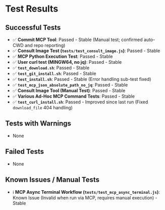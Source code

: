 # Test Results

## Successful Tests
- ✅ **Commit MCP Tool**: Passed - Stable (Manual test; confirmed auto-CWD and repo reporting)
- ✅ **Consult Image Test (`tests/test_consult_image.js`)**: Passed - Stable
- ✅ **MCP Python Execution Test**: Passed - Stable
- ✅ **User curl test (MINGW64, no jq)**: Passed - Stable
- ✅ **`test_download.sh`**: Passed - Stable
- ✅ **`test_git_install.sh`**: Passed - Stable
- ✅ **`test_install.sh`**: Passed - Stable (Error handling sub-test fixed)
- ✅ **`test_mcp_json_absolute_path_no_jq`**: Passed - Stable
- ✅ **Consult Image Tool (Manual Test)**: Passed - Stable
- ✅ **Various Ad-Hoc MCP Command Tests**: Passed - Stable
- ✅ **`test_curl_install.sh`**: Passed - Improved since last run (Fixed `download_file` 404 handling)

## Tests with Warnings
- None

## Failed Tests
- None

## Known Issues / Manual Tests
- ℹ️ **MCP Async Terminal Workflow (`tests/test_mcp_async_terminal.js`)**: Known Issue (Invalid when run via MCP, requires manual execution) - Stable